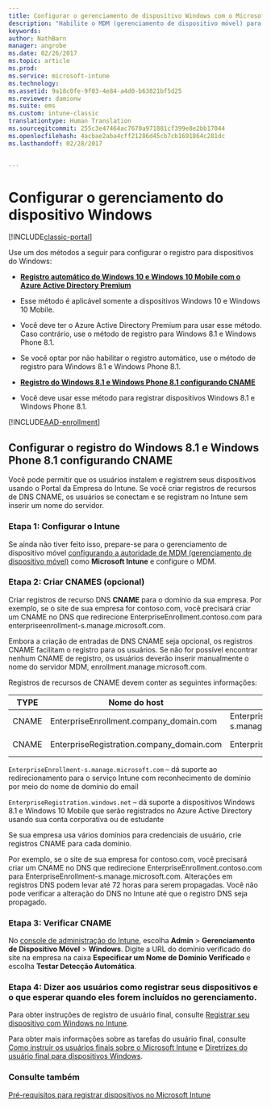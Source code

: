 ```yaml
---
title: Configurar o gerenciamento de dispositivo Windows com o Microsoft Intune | Microsoft Docs
description: "Habilite o MDM (gerenciamento de dispositivo móvel) para dispositivos Windows com o Microsoft Intune."
keywords: 
author: NathBarn
manager: angrobe
ms.date: 02/26/2017
ms.topic: article
ms.prod: 
ms.service: microsoft-intune
ms.technology: 
ms.assetid: 9a18c0fe-9f03-4e84-a4d0-b63821bf5d25
ms.reviewer: damionw
ms.suite: ems
ms.custom: intune-classic
translationtype: Human Translation
ms.sourcegitcommit: 255c3e47464ac7670a971881cf399e8e2bb17044
ms.openlocfilehash: 4acbae2aba4cff21286d45cb7cb1691864c281dc
ms.lasthandoff: 02/28/2017


---
```


# <a name="set-up-windows-device-management"></a>Configurar o gerenciamento do dispositivo Windows

[!INCLUDE[classic-portal](../includes/classic-portal.md)]

Use um dos métodos a seguir para configurar o registro para dispositivos do Windows:

- [**Registro automático do Windows 10 e Windows 10 Mobile com o Azure Active Directory Premium**](#set-up-windows-10-and-windows-10-mobile-automatic-enrollment-with-azure-active-directory-premium)
 -  Esse método é aplicável somente a dispositivos Windows 10 e Windows 10 Mobile.
 -  Você deve ter o Azure Active Directory Premium para usar esse método. Caso contrário, use o método de registro para Windows 8.1 e Windows Phone 8.1.
 -  Se você optar por não habilitar o registro automático, use o método de registro para Windows 8.1 e Windows Phone 8.1.


- [**Registro do Windows 8.1 e Windows Phone 8.1 configurando CNAME**](#set-up-windows-81-and-windows-phone-81-enrollment-by-configuring-cname)
 - Você deve usar esse método para registrar dispositivos Windows 8.1 e Windows Phone 8.1.

[!INCLUDE[AAD-enrollment](../includes/win10-automatic-enrollment-aad.md)]

## <a name="set-up-windows-81-and-windows-phone-81-enrollment-by-configuring-cname"></a>Configurar o registro do Windows 8.1 e Windows Phone 8.1 configurando CNAME
Você pode permitir que os usuários instalem e registrem seus dispositivos usando o Portal da Empresa do Intune. Se você criar registros de recursos de DNS CNAME, os usuários se conectam e se registram no Intune sem inserir um nome do servidor.

### <a name="step-1-set-up-intune"></a>Etapa 1: Configurar o Intune

Se ainda não tiver feito isso, prepare-se para o gerenciamento de dispositivo móvel [configurando a autoridade de MDM (gerenciamento de dispositivo móvel)](prerequisites-for-enrollment.md#step-2-set-mdm-authority) como **Microsoft Intune** e configure o MDM.

### <a name="step-2-create-cnames-optional"></a>Etapa 2: Criar CNAMES (opcional)

Criar registros de recurso DNS **CNAME** para o domínio da sua empresa. Por exemplo, se o site de sua empresa for contoso.com, você precisará criar um CNAME no DNS que redirecione EnterpriseEnrollment.contoso.com para enterpriseenrollment-s.manage.microsoft.com.


   Embora a criação de entradas de DNS CNAME seja opcional, os registros CNAME facilitam o registro para os usuários. Se não for possível encontrar nenhum CNAME de registro, os usuários deverão inserir manualmente o nome do servidor MDM, enrollment.manage.microsoft.com.

   Registros de recursos de CNAME devem conter as seguintes informações:

  |TYPE|Nome do host|Aponta para|TTL|
  |--------|-------------|-------------|-------|
  |CNAME|EnterpriseEnrollment.company_domain.com|EnterpriseEnrollment-s.manage.microsoft.com |1 hora|
  |CNAME|EnterpriseRegistration.company_domain.com|EnterpriseRegistration.windows.net|1 hora|

  `EnterpriseEnrollment-s.manage.microsoft.com` – dá suporte ao redirecionamento para o serviço Intune com reconhecimento de domínio por meio do nome de domínio do email

  `EnterpriseRegistration.windows.net` – dá suporte a dispositivos Windows 8.1 e Windows 10 Mobile que serão registrados no Azure Active Directory usando sua conta corporativa ou de estudante

  Se sua empresa usa vários domínios para credenciais de usuário, crie registros CNAME para cada domínio.

  Por exemplo, se o site de sua empresa for contoso.com, você precisará criar um CNAME no DNS que redirecione EnterpriseEnrollment.contoso.com para EnterpriseEnrollment-s.manage.microsoft.com. Alterações em registros DNS podem levar até 72 horas para serem propagadas. Você não pode verificar a alteração do DNS no Intune até que o registro DNS seja propagado.

### <a name="step-3-verify-cname"></a>Etapa 3: Verificar CNAME

No [console de administração do Intune](http://manage.microsoft.com), escolha **Admin** &gt; **Gerenciamento de Dispositivo Móvel** &gt; **Windows**. Digite a URL do domínio verificado do site na empresa na caixa **Especificar um Nome de Domínio Verificado** e escolha **Testar Detecção Automática**.

### <a name="step-4-tell-your-users-how-to-enroll-their-devices-and-what-to-expect-after-theyre-brought-into-management"></a>Etapa 4: Dizer aos usuários como registrar seus dispositivos e o que esperar quando eles forem incluídos no gerenciamento.

   Para obter instruções de registro de usuário final, consulte [Registrar seu dispositivo com Windows no Intune](https://docs.microsoft.com/intune/enduser/enroll-your-device-in-intune-windows).

   Para obter mais informações sobre as tarefas do usuário final, consulte [Como instruir os usuários finais sobre o Microsoft Intune](https://docs.microsoft.com/intune/deploy-use/what-to-tell-your-end-users-about-using-microsoft-intune) e [Diretrizes do usuário final para dispositivos Windows](../enduser/using-your-windows-device-with-intune.md).

### <a name="see-also"></a>Consulte também
[Pré-requisitos para registrar dispositivos no Microsoft Intune](prerequisites-for-enrollment.md)

